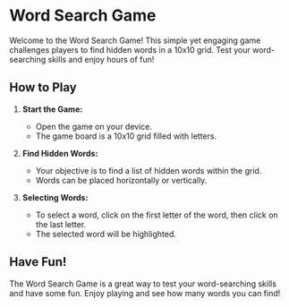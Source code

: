 # Word Search Game

Welcome to the Word Search Game! This simple yet engaging game challenges players to find hidden words in a 10x10 grid. Test your word-searching skills and enjoy hours of fun!

## How to Play

1. **Start the Game:**

   - Open the game on your device.
   - The game board is a 10x10 grid filled with letters.

2. **Find Hidden Words:**

   - Your objective is to find a list of hidden words within the grid.
   - Words can be placed horizontally or vertically.

3. **Selecting Words:**
   - To select a word, click on the first letter of the word, then click on the last letter.
   - The selected word will be highlighted.

## Have Fun!

The Word Search Game is a great way to test your word-searching skills and have some fun. Enjoy playing and see how many words you can find!
